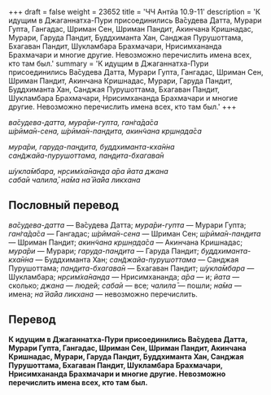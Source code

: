 +++
draft = false
weight = 23652
title = 'ЧЧ Антйа 10.9-11'
description = 'К идущим в Джаганнатха-Пури присоединились Ва̄судева Датта, Мурари Гупта, Гангадас, Шриман Сен, Шриман Пандит, Акинчана Кришнадас, Мурари, Гаруда Пандит, Буддхиманта Хан, Санджая Пурушоттама, Бхагаван Пандит, Шукламбара Брахмачари, Нрисимхананда Брахмачари и многие другие. Невозможно перечислить имена всех, кто там был.'
summary = 'К идущим в Джаганнатха-Пури присоединились Ва̄судева Датта, Мурари Гупта, Гангадас, Шриман Сен, Шриман Пандит, Акинчана Кришнадас, Мурари, Гаруда Пандит, Буддхиманта Хан, Санджая Пурушоттама, Бхагаван Пандит, Шукламбара Брахмачари, Нрисимхананда Брахмачари и многие другие. Невозможно перечислить имена всех, кто там был.'
+++

_ва̄судева-датта, мура̄ри-гупта, ган̇га̄да̄са  
ш́рӣма̄н-сена, ш́рӣма̄н-пан̣д̣ита, акин̃чана кр̣шн̣ада̄са_

_мура̄ри, гаруд̣а-пан̣д̣ита, буддхиманта-кха̄н̇на  
сан̃джайа-пурушоттама, пан̣д̣ита-бхагава̄н_

_ш́укла̄мбара, нр̣сим̇ха̄нанда а̄ра йата джана  
саба̄и чалила̄, на̄ма на̄ йа̄йа ликхана_

## Пословный перевод

_ва̄судева_\-_датта_ — Ва̄судева Датта; _мура̄ри_\-_гупта_ — Мурари Гупта; _ган̇га̄да̄са_ — Гангадас; _ш́рӣма̄н_\-_сена_ — Шриман Сен; _ш́рӣма̄н_\-_пан̣д̣ита_ — Шриман Пандит; _акин̃чана_ _кр̣шн̣ада̄са_ — Акинчана Кришнадас; _мура̄ри_ — Мурари; _гаруд̣а_\-_пан̣д̣ита_ — Гаруда Пандит; _буддхиманта_\-_кха̄н̇на_ — Буддхиманта Хан; _сан̃джайа_\-_пурушоттама_ — Санджая Пурушоттама; _пан̣д̣ита_\-_бхагава̄н_ — Бхагаван Пандит; _ш́укла̄мбара_ — Шукламбара; _нр̣сим̇ха̄нанда_ — Нрисимхананда; _а̄ра_ — и; _йата_ — сколько; _джана_ — людей; _саба̄и_ — все; _чалила̄_ — пошли; _на̄ма_ — имена; _на̄_ _йа̄йа_ _ликхана_ — невозможно перечислить.

## Перевод

**К идущим в Джаганнатха-Пури присоединились Ва̄судева Датта, Мурари Гупта, Гангадас, Шриман Сен, Шриман Пандит, Акинчана Кришнадас, Мурари, Гаруда Пандит, Буддхиманта Хан, Санджая Пурушоттама, Бхагаван Пандит, Шукламбара Брахмачари, Нрисимхананда Брахмачари и многие другие. Невозможно перечислить имена всех, кто там был.**
